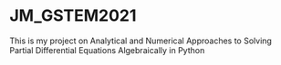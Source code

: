 # JM_GSTEM2021
This is my project on Analytical and Numerical Approaches to Solving Partial Differential Equations Algebraically in Python
